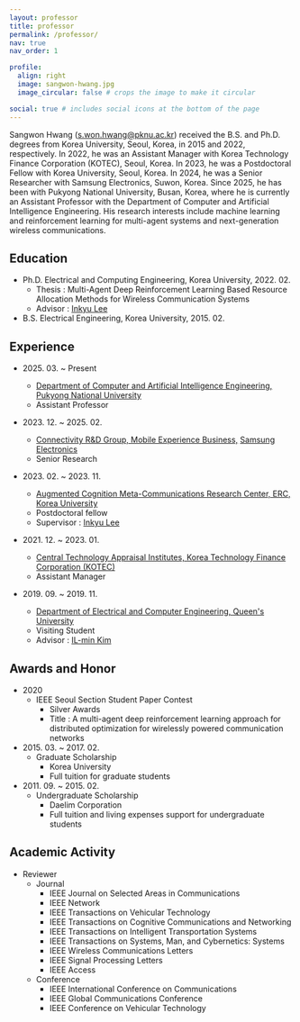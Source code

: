 ```yaml
---
layout: professor
title: professor
permalink: /professor/
nav: true
nav_order: 1

profile:
  align: right
  image: sangwon-hwang.jpg
  image_circular: false # crops the image to make it circular

social: true # includes social icons at the bottom of the page
---
```


Sangwon Hwang (s.won.hwang@pknu.ac.kr) received the B.S. and Ph.D. degrees from Korea University, Seoul, Korea, in 2015 and 2022, respectively. In 2022, he was an Assistant Manager with Korea Technology Finance Corporation (KOTEC), Seoul, Korea. In 2023, he was a Postdoctoral Fellow with Korea University, Seoul, Korea. In 2024, he was a Senior Researcher with Samsung Electronics, Suwon, Korea. Since 2025, he has been with Pukyong National University, Busan, Korea, where he is currently an Assistant Professor with the Department of Computer and Artificial Intelligence Engineering. His research interests include machine learning and reinforcement learning for multi-agent systems and next-generation wireless communications.

## Education

- Ph.D. Electrical and Computing Engineering, Korea University, 2022. 02.
  - Thesis : Multi-Agent Deep Reinforcement Learning Based Resource Allocation Methods for Wireless Communication
    Systems
  - Advisor : <a href="https://scholar.google.com/citations?user=y0ve6xwAAAAJ">Inkyu Lee</a>
- B.S. Electrical Engineering, Korea University, 2015. 02.

## Experience

- 2025\. 03. ~ Present
  - <a href="https://ce.pknu.ac.kr/ce/1">Department of Computer and Artificial Intelligence Engineering,</a> <a href="https://www.pknu.ac.kr/eng">Pukyong National University</a>
  - Assistant Professor
- 2023\. 12. ~ 2025. 02.
  - <a href="https://www.samsung-dxrecruit.com/dept/detail/C0003">Connectivity R&D Group, Mobile Experience Business,</a> <a href="https://www.samsung.com/us/">Samsung Electronics</a>
  - Senior Research
- 2023\. 02. ~ 2023. 11.
  - <a href="http://wireless.korea.ac.kr/">Augmented Cognition Meta-Communications Research Center, ERC,</a> <a href="https://www.korea.edu/sites/en/index.do">Korea University</a>
  - Postdoctoral fellow
  - Supervisor : <a href="https://scholar.google.com/citations?user=y0ve6xwAAAAJ">Inkyu Lee</a>
- 2021\. 12. ~ 2023. 01.
  - <a href="https://www.kibo.or.kr/english/work/work020101.do">Central Technology Appraisal Institutes, Korea Technology Finance Corporation (KOTEC)</a>
  - Assistant Manager

- 2019\. 09. ~ 2019. 11.
  - <a href="https://smithengineering.queensu.ca/ece/">Department of Electrical and Computer Engineering, </a><a href="https://www.queensu.ca/">Queen's University</a>
  - Visiting Student
  - Advisor : <a href="https://scholar.google.com/citations?user=iyufC8kAAAAJ">IL-min Kim</a>


## Awards and Honor

- 2020
  - IEEE Seoul Section Student Paper Contest
    - Silver Awards
    - Title : A multi-agent deep reinforcement learning approach for distributed optimization for wirelessly powered communication networks
- 2015\. 03. ~ 2017. 02.
  - Graduate Scholarship
    - Korea University
    - Full tuition for graduate students
- 2011\. 09. ~ 2015. 02.
  - Undergraduate Scholarship
    - Daelim Corporation
    - Full tuition and living expenses support for undergraduate students

## Academic Activity

- Reviewer
  - Journal
    - IEEE Journal on Selected Areas in Communications
    - IEEE Network
    - IEEE Transactions on Vehicular Technology
    - IEEE Transactions on Cognitive Communications and Networking
    - IEEE Transactions on Intelligent Transportation Systems
    - IEEE Transactions on Systems, Man, and Cybernetics: Systems
    - IEEE Wireless Communications Letters
    - IEEE Signal Processing Letters
    - IEEE Access
  - Conference
    - IEEE International Conference on Communications
    - IEEE Global Communications Conference
    - IEEE Conference on Vehicular Technology
